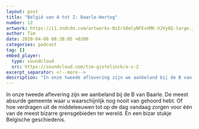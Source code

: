 ```yaml
---
layout: post
title: "België van A tot Z: Baarle-Hertog"
number: 12
artwork: https://i1.sndcdn.com/artworks-0zIrS8eCyNFEvXMK-VJVy6Q-large.jpg
author: Tim
date: 2020-04-08 08:38:05 +0200
categories: podcast
tag: []
embed_player:
  type: soundcloud
  src: https://soundcloud.com/tim-gistelinck/a-z-2
excerpt_separator: <!--more-->
description: "In onze tweede aflevering zijn we aanbeland bij de B van Baarle."
---
```

In onze tweede aflevering zijn we aanbeland bij de B van Baarle. De meest absurde gemeente waar u waarschijnlijk nog nooit van gehoord hebt. Of hoe verdragen uit de middeleeuwen tot op de dag vandaag zorgen voor één van de meest bizarre grensgebieden ter wereld. En een bizar stukje Belgische geschiedenis.